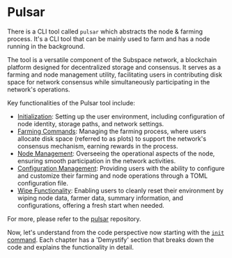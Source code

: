 # Pulsar

There is a CLI tool called `pulsar` which abstracts the node & farming process.
It's a CLI tool that can be mainly used to farm and has a node running in the background.

The tool is a versatile component of the Subspace network, a blockchain platform designed for decentralized storage and consensus. It serves as a farming and node management utility, facilitating users in contributing disk space for network consensus while simultaneously participating in the network's operations.

Key functionalities of the Pulsar tool include:

- <u>Initialization</u>: Setting up the user environment, including configuration of node identity, storage paths, and network settings.
- <u>Farming Commands</u>: Managing the farming process, where users allocate disk space (referred to as plots) to support the network's consensus mechanism, earning rewards in the process.
- <u>Node Management</u>: Overseeing the operational aspects of the node, ensuring smooth participation in the network activities.
- <u>Configuration Management</u>: Providing users with the ability to configure and customize their farming and node operations through a TOML configuration file.
- <u>Wipe Functionality</u>: Enabling users to cleanly reset their environment by wiping node data, farmer data, summary information, and configurations, offering a fresh start when needed.

For more, please refer to the [pulsar](https://github.com/subspace/pulsar) repository.

Now, let's understand from the code perspective now starting with the [`init` command](./init.md). Each chapter has a 'Demystify' section that breaks down the code and explains the functionality in detail.
